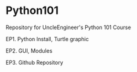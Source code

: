 # Python101
Repository for UncleEngineer's Python 101 Course

EP1. Python Install, Turtle graphic

EP2. GUI, Modules

EP3. Github Repository
